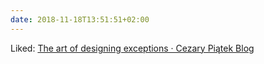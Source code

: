 ```yaml
---
date: 2018-11-18T13:51:51+02:00
---
```


Liked: [The art of designing exceptions · Cezary Piątek Blog](https://cezarypiatek.github.io/post/the-art-of-designing-exceptions/)
